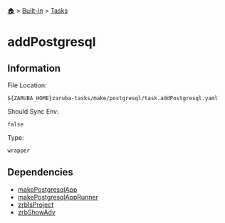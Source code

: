 <!--startTocHeader-->
[🏠](../../README.md) > [Built-in](../README.md) > [Tasks](README.md)
# addPostgresql
<!--endTocHeader-->


## Information

File Location:

    ${ZARUBA_HOME}zaruba-tasks/make/postgresql/task.addPostgresql.yaml

Should Sync Env:

    false

Type:

    wrapper


## Dependencies

- [makePostgresqlApp](make-postgresql-app.md)
- [makePostgresqlAppRunner](make-postgresql-app-runner.md)
- [zrbIsProject](zrb-is-project.md)
- [zrbShowAdv](zrb-show-adv.md)



<!--startTocSubtopic-->
<!--endTocSubtopic-->